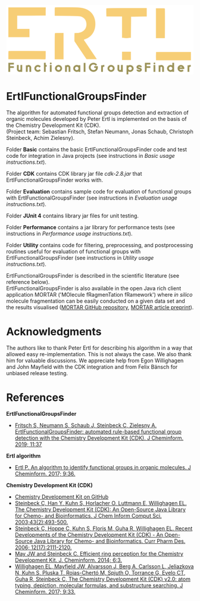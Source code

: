 ![ErtlFunctionalGroupsFinder_logo](./Logo/Ertl.png)

# ErtlFunctionalGroupsFinder

The algorithm for automated functional groups detection and extraction of organic molecules developed by Peter Ertl is implemented on the basis of the Chemistry Development Kit (CDK).<br/>
(Project team: Sebastian Fritsch, Stefan Neumann, Jonas Schaub, Christoph Steinbeck, Achim Zielesny).

Folder **Basic** contains the basic ErtlFunctionalGroupsFinder code and test code for integration in Java projects (see instructions in *Basic usage instructions.txt*).

Folder **CDK** contains CDK library jar file *cdk-2.8.jar* that ErtlFunctionalGroupsFinder works with.

Folder **Evaluation** contains sample code for evaluation of functional groups with ErtlFunctionalGroupsFinder (see instructions in *Evaluation usage instructions.txt*).

Folder **JUnit 4** contains library jar files for unit testing.

Folder **Performance** contains a jar library for performance tests (see instructions in *Performance usage instructions.txt*).

Folder **Utility** contains code for filtering, preprocessing, and postprocessing routines useful for evaluation of functional groups with ErtlFunctionalGroupsFinder (see instructions in *Utility usage instructions.txt*).

ErtlFunctionalGroupsFinder is described in the scientific literature (see reference below).
<br>ErtlFunctionalGroupsFinder is also available in the open Java rich client application MORTAR ('MOlecule fRagmenTation fRamework')
where <i>in silico</i> molecule fragmentation can be easily conducted on a given data set and the results visualised
([MORTAR GitHub repository](https://github.com/FelixBaensch/MORTAR), [MORTAR article preprint](https://doi.org/10.26434/chemrxiv-2022-zgg8s)).

# Acknowledgments
The authors like to thank Peter Ertl for describing his algorithm in a way that allowed easy re-implementation. This is not always the case. We also thank him for valuable discussions. We appreciate help from Egon Willighagen and John Mayfield with the CDK integration and from Felix Bänsch for unbiased release testing.

# References
**ErtlFunctionalGroupsFinder**<br/>
* [Fritsch S, Neumann S, Schaub J, Steinbeck C, Zielesny A. ErtlFunctionalGroupsFinder: automated rule-based functional group detection with the Chemistry Development Kit (CDK). J Cheminform. 2019; 11:37](https://doi.org/10.1186/s13321-019-0361-8)

**Ertl algorithm**<br/>
* [Ertl P. An algorithm to identify functional groups in organic molecules. J Cheminform. 2017; 9:36.](https://doi.org/10.1186/s13321-017-0225-z)

**Chemistry Development Kit (CDK)**<br/>
* [Chemistry Development Kit on GitHub](https://cdk.github.io/)<br/>
* [Steinbeck C, Han Y, Kuhn S, Horlacher O, Luttmann E, Willighagen EL. The Chemistry Development Kit (CDK): An Open-Source Java Library for Chemo- and Bioinformatics. J Chem Inform Comput Sci. 2003;43(2):493-500.](https://dx.doi.org/10.1021%2Fci025584y)<br/>
* [Steinbeck C, Hoppe C, Kuhn S, Floris M, Guha R, Willighagen EL. Recent Developments of the Chemistry Development Kit (CDK) - An Open-Source Java Library for Chemo- and Bioinformatics. Curr Pharm Des. 2006; 12(17):2111-2120.](https://doi.org/10.2174/138161206777585274)<br/>
* [May JW and Steinbeck C. Efficient ring perception for the Chemistry Development Kit. J. Cheminform. 2014; 6:3.](https://dx.doi.org/10.1186%2F1758-2946-6-3)<br/>
* [Willighagen EL, Mayfield JW, Alvarsson J, Berg A, Carlsson L, Jeliazkova N, Kuhn S, Pluska T, Rojas-Chertó M, Spjuth O, Torrance G, Evelo CT, Guha R, Steinbeck C, The Chemistry Development Kit (CDK) v2.0: atom typing, depiction, molecular formulas, and substructure searching. J Cheminform. 2017; 9:33.](https://doi.org/10.1186/s13321-017-0220-4)